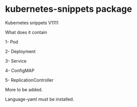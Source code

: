 # kubernetes-snippets package


Kubernetes snippets V1111

What does it contain

1- Pod

2- Deployment

3- Service

4- ConfigMAP

5- ReplicationController


More to be added.

Language-yaml must be installed.
